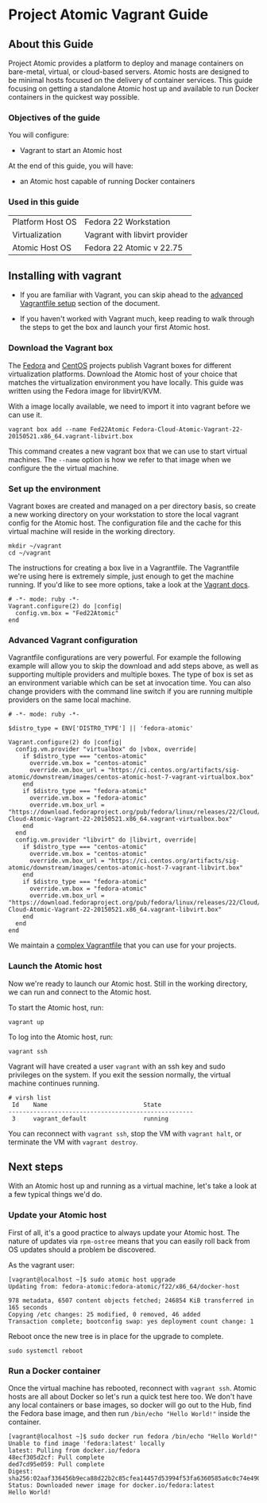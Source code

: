 # Project Atomic Vagrant Guide

## About this Guide
Project Atomic provides a platform to deploy and manage containers on bare-metal, virtual, or cloud-based servers.  Atomic hosts are designed to be minimal hosts focused on the delivery of container services.  This guide focusing on getting a standalone Atomic host up and available to run Docker containers in the quickest way possible.

### Objectives of the guide
You will configure:

* Vagrant to start an Atomic host

At the end of this guide, you will have:

* an Atomic host capable of running Docker containers

### Used in this guide
|  |  |
|---|---|
| Platform Host OS | Fedora 22 Workstation |
| Virtualization | Vagrant with libvirt provider |
| Atomic Host OS | Fedora 22 Atomic v 22.75 |

## Installing with vagrant

* If you are familiar with Vagrant, you can skip ahead to the [advanced Vagrantfile setup](#advanced-vagrant-configuration) section of the document.  

* If you haven't worked with Vagrant much, keep reading to walk through the steps to get the box and launch your first Atomic host.

### Download the Vagrant box

The [Fedora](https://getfedora.org/cloud/download/atomic.html) and [CentOS](http://cloud.centos.org/centos/7/atomic/images/) projects publish Vagrant boxes for different virtualization platforms.  Download the Atomic host of your choice that matches the virtualization environment you have locally.  This guide was written using the Fedora image for libvirt/KVM.

With a image locally available, we need to import it into vagrant before we can use it.

```
vagrant box add --name Fed22Atomic Fedora-Cloud-Atomic-Vagrant-22-20150521.x86_64.vagrant-libvirt.box
```

This command creates a new vagrant box that we can use to start virtual machines.  The `--name` option is how we refer to that image when we configure the the virtual machine.

### Set up the environment

Vagrant boxes are created and managed on a per directory basis, so create a new working directory on your workstation to store the local vagrant config for the Atomic host.  The configuration file and the cache for this virtual machine will reside in the working directory.  

```
mkdir ~/vagrant
cd ~/vagrant
```
The instructions for creating a box live in a Vagrantfile.  The Vagrantfile we're using here is extremely simple, just enough to get the machine running.  If you'd like to see more options, take a look at the [Vagrant docs](http://docs.vagrantup.com/v2/vagrantfile/).

```
# -*- mode: ruby -*-
Vagrant.configure(2) do |config|
  config.vm.box = "Fed22Atomic"
end
```
### Advanced Vagrant configuration
Vagrantfile configurations are very powerful.  For example the following example will allow you to skip the download and add steps above, as well as supporting multiple providers and multiple boxes.  The type of box is set as an environment variable which can be set at invocation time.  You can also change providers with the command line switch if you are running multiple providers on the same local machine.

```
# -*- mode: ruby -*-

$distro_type = ENV['DISTRO_TYPE'] || 'fedora-atomic'

Vagrant.configure(2) do |config|
  config.vm.provider "virtualbox" do |vbox, override|
    if $distro_type === "centos-atomic"
      override.vm.box = "centos-atomic"
      override.vm.box_url = "https://ci.centos.org/artifacts/sig-atomic/downstream/images/centos-atomic-host-7-vagrant-virtualbox.box"
    end
    if $distro_type === "fedora-atomic"
      override.vm.box = "fedora-atomic"
      override.vm.box_url = "https://download.fedoraproject.org/pub/fedora/linux/releases/22/Cloud/x86_64/Images/Fedora-Cloud-Atomic-Vagrant-22-20150521.x86_64.vagrant-virtualbox.box"
    end
  end
  config.vm.provider "libvirt" do |libvirt, override|
    if $distro_type === "centos-atomic"
      override.vm.box = "centos-atomic"
      override.vm.box_url = "https://ci.centos.org/artifacts/sig-atomic/downstream/images/centos-atomic-host-7-vagrant-libvirt.box"
    end
    if $distro_type === "fedora-atomic"
      override.vm.box = "fedora-atomic"
      override.vm.box_url = "https://download.fedoraproject.org/pub/fedora/linux/releases/22/Cloud/x86_64/Images/Fedora-Cloud-Atomic-Vagrant-22-20150521.x86_64.vagrant-libvirt.box"
    end
  end
end
```

We maintain a [complex Vagrantfile](http://pa.io/has/an/example/somewhere) that you can use for your projects.

### Launch the Atomic host
Now we're ready to launch our Atomic host.  Still in the working directory, we can run and connect to the Atomic host.  

To start the Atomic host, run:

`vagrant up`

To log into the Atomic host, run:

`vagrant ssh`

Vagrant will have created a user `vagrant` with an ssh key and sudo privileges on the system.  If you exit the session normally, the virtual machine continues running.  

```
# virsh list
 Id    Name                           State
----------------------------------------------------
 3     vagrant_default                running
```

You can reconnect with `vagrant ssh`, stop the VM with `vagrant halt`, or terminate the VM with `vagrant destroy`.

## Next steps
With an Atomic host up and running as a virtual machine, let's take a look at a few typical things we'd do.

### Update your Atomic host
First of all, it's a good practice to always update your Atomic host.  The nature of updates via `rpm-ostree` means that you can easily roll back from OS updates should a problem be discovered.

As the vagrant user:

```
[vagrant@localhost ~]$ sudo atomic host upgrade
Updating from: fedora-atomic:fedora-atomic/f22/x86_64/docker-host

978 metadata, 6507 content objects fetched; 246854 KiB transferred in 165 seconds
Copying /etc changes: 25 modified, 0 removed, 46 added
Transaction complete; bootconfig swap: yes deployment count change: 1
```

Reboot once the new tree is in place for the upgrade to complete.

```
sudo systemctl reboot
```

### Run a Docker container
Once the virtual machine has rebooted, reconnect with `vagrant ssh`.  Atomic hosts are all about Docker so let's run a quick test here too.  We don't have any local containers or base images, so docker will go out to the Hub, find the Fedora base image, and then run `/bin/echo "Hello World!"` inside the container.

```
[vagrant@localhost ~]$ sudo docker run fedora /bin/echo "Hello World!"
Unable to find image 'fedora:latest' locally
latest: Pulling from docker.io/fedora
48ecf305d2cf: Pull complete
ded7cd95e059: Pull complete
Digest: sha256:02aaf336456b9eca88d22b2c85cfea14457d53994f53fa6360585a6c0c74e490
Status: Downloaded newer image for docker.io/fedora:latest
Hello World!
```
